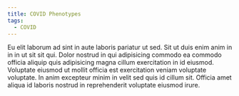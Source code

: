 ```yaml
---
title: COVID Phenotypes
tags:
  - COVID
---
```


Eu elit laborum ad sint in aute laboris pariatur ut sed. Sit ut duis enim anim in in in ut sit sit qui. Dolor nostrud in qui adipisicing commodo ea commodo officia aliquip quis adipisicing magna cillum exercitation in id eiusmod. Voluptate eiusmod ut mollit officia est exercitation veniam voluptate voluptate. In anim excepteur minim in velit sed quis id cillum sit. Officia amet aliqua id laboris nostrud in reprehenderit voluptate eiusmod irure.
